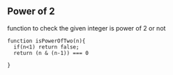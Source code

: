## Power of 2
function to check the given integer is power of 2 or not

```
function isPowerOfTwo(n){
  if(n<1) return false;
  return (n & (n-1)) === 0

}
```